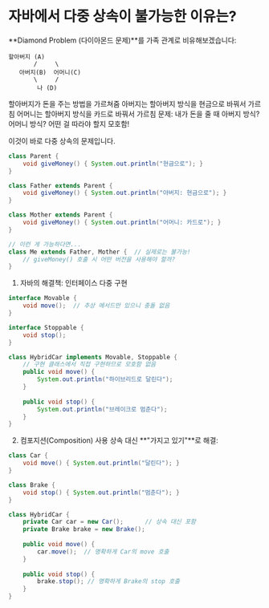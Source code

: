 # 자바에서 다중 상속이 불가능한 이유는?

**Diamond Problem (다이아몬드 문제)**를 가족 관계로 비유해보겠습니다:
```
할아버지 (A)
       /     \
   아버지(B)  어머니(C)
       \     /
        나 (D)
```


할아버지가 돈을 주는 방법을 가르쳐줌
아버지는 할아버지 방식을 현금으로 바꿔서 가르침
어머니는 할아버지 방식을 카드로 바꿔서 가르침
문제: 내가 돈을 줄 때 아버지 방식? 어머니 방식? 어떤 걸 따라야 할지 모호함!

이것이 바로 다중 상속의 문제입니다.

```java
class Parent {
    void giveMoney() { System.out.println("현금으로"); }
}

class Father extends Parent {
    void giveMoney() { System.out.println("아버지: 현금으로"); }
}

class Mother extends Parent {
    void giveMoney() { System.out.println("어머니: 카드로"); }
}

// 이런 게 가능하다면...
class Me extends Father, Mother {  // 실제로는 불가능!
    // giveMoney() 호출 시 어떤 버전을 사용해야 할까?
}
```

1. 자바의 해결책: 인터페이스 다중 구현
```java
interface Movable {
    void move();  // 추상 메서드만 있으니 충돌 없음
}

interface Stoppable {
    void stop();
}

class HybridCar implements Movable, Stoppable {
    // 구현 클래스에서 직접 구현하므로 모호함 없음
    public void move() {
        System.out.println("하이브리드로 달린다");
    }
    
    public void stop() {
        System.out.println("브레이크로 멈춘다");
    }
}
```
2. 컴포지션(Composition) 사용
상속 대신 **"가지고 있기"**로 해결:
```java
class Car {
    void move() { System.out.println("달린다"); }
}

class Brake {
    void stop() { System.out.println("멈춘다"); }
}

class HybridCar {
    private Car car = new Car();      // 상속 대신 포함
    private Brake brake = new Brake();
    
    public void move() {
        car.move();  // 명확하게 Car의 move 호출
    }
    
    public void stop() {
        brake.stop(); // 명확하게 Brake의 stop 호출
    }
}
```